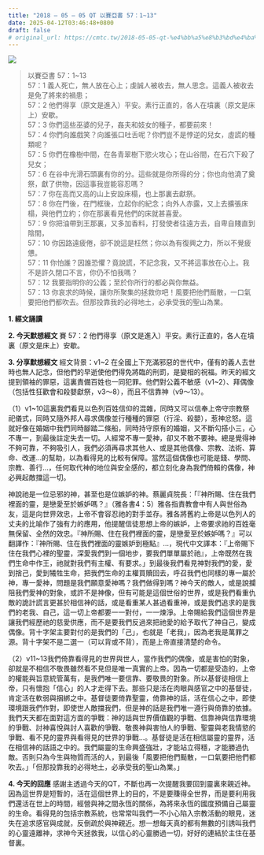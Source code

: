 ```yaml
---
title: "2018 – 05 – 05 QT 以賽亞書 57：1~13"
date: 2025-04-12T03:46:48+0800
draft: false
# original_url: https://cmtc.tw/2018-05-05-qt-%e4%bb%a5%e8%b3%bd%e4%ba%9e%e6%9b%b8-57%ef%bc%9a113
---
```


![](/images/qt.jpg)
> 以賽亞書 57：1\~13  
> 57：1 義人死亡，無人放在心上；虔誠人被收去，無人思念。這義人被收去是免了將來的禍患；  
> 57：2 他們得享（原文是進入）平安。素行正直的，各人在墳裏（原文是床上）安歇。  
> 57：3 你們這些巫婆的兒子，姦夫和妓女的種子，都要前來！  
> 57：4 你們向誰戲笑？向誰張口吐舌呢？你們豈不是悖逆的兒女，虛謊的種類呢？  
> 57：5 你們在橡樹中間，在各青翠樹下慾火攻心；在山谷間，在石穴下殺了兒女；  
> 57：6 在谷中光滑石頭裏有你的分。這些就是你所得的分；你也向他澆了奠祭，獻了供物，因這事我豈能容忍嗎？  
> 57：7 你在高而又高的山上安設床榻，也上那裏去獻祭。  
> 57：8 你在門後，在門框後，立起你的紀念；向外人赤露，又上去擴張床榻，與他們立約；你在那裏看見他們的床就甚喜愛。  
> 57：9 你把油帶到王那裏，又多加香料，打發使者往遠方去，自卑自賤直到陰間，  
> 57：10 你因路遠疲倦，卻不說這是枉然；你以為有復興之力，所以不覺疲憊。  
> 57：11 你怕誰？因誰恐懼？竟說謊，不記念我，又不將這事放在心上。我不是許久閉口不言，你仍不怕我嗎？  
> 57：12 我要指明你的公義；至於你所行的都必與你無益。  
> 57：13 你哀求的時候，讓你所聚集的拯救你吧！風要把他們颳散，一口氣要把他們都吹去。但那投靠我的必得地土，必承受我的聖山為業。

**1. 經文誦讀**

**2.  今天默想經文**
賽 57：2 他們得享（原文是進入）平安。素行正直的，各人在墳裏（原文是床上）安歇。

**3. 分享默想經文**
經文背景：v1\~2 在全國上下充滿邪惡的世代中，僅有的義人去世時也無人記念，但他們的早逝使他們得免將臨的刑罰，是變相的祝福。昨天的經文提到領袖的罪惡，這裏責備百姓也一同犯罪。他們對公義不敏感（v1\~2）、拜偶像（包括性狂歡會和殺嬰獻祭，v3～8），而且不信靠神（v9～13）。

（1）v1\~10這裏我們看見以色列百姓信仰的混雜，同時又可以信奉上帝守宗教祭祀儀式，同時又隨外邦人尋求偶像並行種種的罪惡（行淫、殺嬰），惹神忿怒。這就好像在婚姻中我們同時腳踏二條船，同時持守原有的婚姻，又不斷勾搭小三，心不專一，到最後註定失去一切。人經常不專一愛神，卻又不敢不要神。總是覺得神不夠可靠，不夠吸引人，我們必須再尋求其他人、或是其他偶像、宗教、法術、算命、改運…的幫助，以為看得見的比較有保障。當然這個偶像也可能是錢、學問、宗教、善行…，任何取代神的地位與安全感的，都立刻化身為我們倚賴的偶像，神必興起敵擋這一切。

神說祂是一位忌邪的神，甚至也是位嫉妒的神。蔡麗貞院長：「『神所賜、住在我們裡面的靈，是戀愛至於嫉妒嗎？』（雅各書4：5）雅各指責教會中有人與世俗為友，這是向世界效忠，上帝不會容忍祂的對手並存。雅各將舊約上帝是以色列人的丈夫的比喻作了強有力的應用，他提醒信徒思想上帝的嫉妒，上帝要求祂的百姓毫無保留、全然的效忠。『神所賜、住在我們裡面的靈，是戀愛至於嫉妒嗎？』可以翻譯作：『神所賜、住在我們裡面的靈嫉妒到極點』…，現代中文譯本：『上帝賜下住在我們心裡的聖靈，深愛我們到一個地步，要我們單單屬於祂』，上帝既然在我們生命中作王，祂就對我們有主權、有要求。」到最後我們看見神對我們的愛，愛到捨己，愛到犧牲生命，把我們生命的主權買贖回去，呼召我們也同樣的專一屬於神，專一愛神，問題是我們願意愛神嗎？我們做得到嗎？神今天的敵人，或是說攔阻我們愛神的對象，或許不是神像，但有可能是這個世俗的世界，或是我們看重仇敵的詭計謊言更甚於相信神的話，或是看重某人甚過看重神，或是我們追求的是我們的老我、自己，這一切上帝都要一一對付，一一煉淨。上帝賜給我們這個世界是讓我們經歷祂的慈愛供應，而不是要我們反過來把祂愛的給予取代了神自己，變成偶像。背十字架主要對付的是我們的「己」，也就是「老我」，因為老我是萬罪之源。背十字架不是二選一（可以背或不背），而是上帝直接清楚的命令。

（2）v11\~13我們倚靠看得見的世界與世人，當作我們的偶像，或是害怕的對象，卻就是不相信不敬畏雖然看不見但是唯一真實的上帝。因為一切都是受造的，上帝的權能與旨意統管萬有，是我們唯一要信靠、要敬畏的對象。所以基督徒相信上帝，只有懷抱「信心」的人才走得下去。那些只是活在肉眼與感官之中的基督徒，肯定活在軟弱與捆綁之中。基督徒要倚靠聖靈，倚靠神的話，活在信心之中，即使環境跟我們作對，即使世人敵擋我們，但是神的話是我們唯一遵行與倚靠的依據。我們天天都在面對這方面的爭戰：神的話與世界價值觀的爭戰、信靠神與信靠環境的爭戰、討神喜悅與討人喜歡的爭戰、敬畏神與害怕人的爭戰、聖靈與老我情慾的爭戰、看不見的靈界與看得見的世界的爭戰…。基督徒是活在相信屬靈的靈界，活在相信神的話語之中的。我們屬靈的生命興盛強壯，才能站立得穩，才能勝過仇敵。否則只為今生與物質而活的人，到最後「風要把他們颳散，一口氣要把他們都吹去。」「但那投靠我的必得地土，必承受我的聖山為業。」

**4. 今天的回應**
感謝主透過今天的QT，不斷也再一次提醒我要回到靈裏來親近神。因為這世界是短暫的，活在這個世界上的目的，不是要賺得全世界，而是要利用我們還活在世上的時間，經營與神之間永恆的關係，為將來永恆的國度預備自己屬靈的生命。看得見的包括宗教系統，也常常叫我們一不小心陷入宗教活動的眼見，迷失在追求感官與成就，反倒疏於與神親近。想一想每天真的都有無數的引誘叫我們的心靈遠離神，求神今天拯救我，以信心的心靈勝過一切，好好的連結於主住在基督裏。
